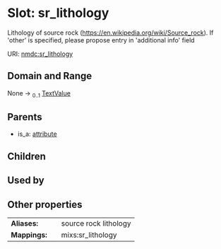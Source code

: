 
# Slot: sr_lithology


Lithology of source rock (https://en.wikipedia.org/wiki/Source_rock). If 'other' is specified, please propose entry in 'additional info' field

URI: [nmdc:sr_lithology](https://microbiomedata/meta/sr_lithology)


## Domain and Range

None &#8594;  <sub>0..1</sub> [TextValue](TextValue.md)

## Parents

 *  is_a: [attribute](attribute.md)

## Children


## Used by


## Other properties

|  |  |  |
| --- | --- | --- |
| **Aliases:** | | source rock lithology |
| **Mappings:** | | mixs:sr_lithology |

